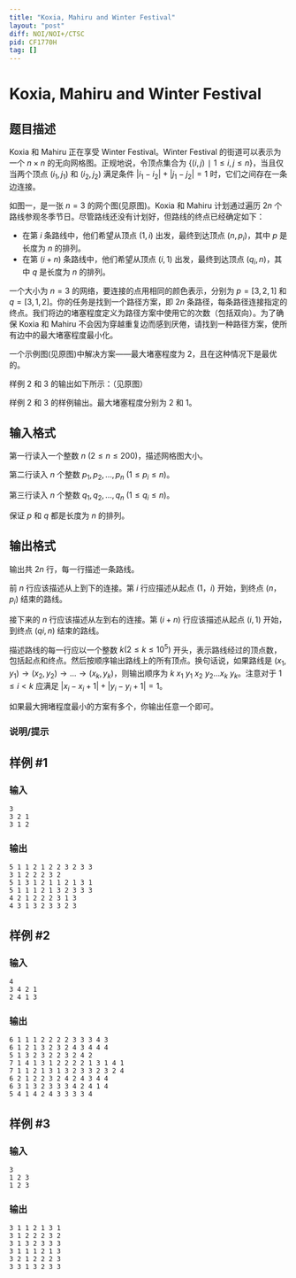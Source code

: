 ```yaml
---
title: "Koxia, Mahiru and Winter Festival"
layout: "post"
diff: NOI/NOI+/CTSC
pid: CF1770H
tag: []
---
```


# Koxia, Mahiru and Winter Festival

## 题目描述

Koxia 和 Mahiru 正在享受 Winter Festival。Winter Festival 的街道可以表示为一个 $n\times n$ 的无向网格图。正规地说，令顶点集合为 $\{ (i, j)∣1\le i, j\le n \}$，当且仅当两个顶点 $(i_1 , j_1 )$ 和 $(i_2 , j_2 )$ 满足条件  $\left\vert{i_1 - i_2}\right\vert+\left\vert{j_1 - j_2 }\right\vert=1$ 时，它们之间存在一条边连接。

如图一，是一张 $n = 3$ 的网个图(见原图)。Koxia 和 Mahiru 计划通过遍历 $2n$ 个路线参观冬季节日。尽管路线还没有计划好，但路线的终点已经确定如下：

- 在第 $i$ 条路线中，他们希望从顶点 $(1, i)$ 出发，最终到达顶点 $(n, p_i)$，其中 $p$ 是长度为 $n$ 的排列。
- 在第 $(i+n)$ 条路线中，他们希望从顶点  $(i, 1)$ 出发，最终到达顶点 $(q_i, n)$，其中 $q$ 是长度为 $n$ 的排列。

一个大小为 $n = 3$ 的网络，要连接的点用相同的颜色表示，分别为 $p = [3, 2, 1]$ 和 $q = [3, 1, 2]$。你的任务是找到一个路径方案，即 $2n$ 条路径，每条路径连接指定的终点。我们将边的堵塞程度定义为路径方案中使用它的次数（包括双向）。为了确保 Koxia 和 Mahiru 不会因为穿越重复边而感到厌倦，请找到一种路径方案，使所有边中的最大堵塞程度最小化。

一个示例图(见原图)中解决方案——最大堵塞程度为 $2$，且在这种情况下是最优的。


样例 $2$ 和 $3$ 的输出如下所示：（见原图）

样例 $2$ 和 $3$ 的样例输出。最大堵塞程度分别为 $2$ 和 $1$。

## 输入格式

第一行读入一个整数 $n$ $(2\le n\le 200)$，描述网格图大小。

第二行读入 $n$ 个整数 $p_1,p_2,...,p_n \ (1\le p_i\le n)$。

第三行读入 $n$ 个整数 $q_1,q_2,...,q_n \ (1\le q_i\le n)$。

保证 $p$ 和 $q$ 都是长度为 $n$ 的排列。

## 输出格式

输出共 $2n$ 行，每一行描述一条路线。

前 $n$ 行应该描述从上到下的连接。第 $i$ 行应描述从起点 $(1，i)$ 开始，到终点 $(n，p_i)$ 结束的路线。

接下来的 $n$ 行应该描述从左到右的连接。第 $(i+n)$ 行应该描述从起点 $(i,1)$ 开始，到终点 $(qi,n)$ 结束的路线。

描述路线的每一行应以一个整数 $k(2 \le k \le 10^5)$ 开头，表示路线经过的顶点数，包括起点和终点。然后按顺序输出路线上的所有顶点。换句话说，如果路线是 $(x_1, y_1) \to (x_2, y_2) \to ... \to (x_k, y_k)$，则输出顺序为 $k \ x_1 \ y_1 \ x_2 \ y_2 ... x_k \ y_k$。注意对于 $1 \le i < k$ 应满足 $\left\vert{x_i - x_i+1}\right\vert + \left\vert{y_i - y_i+1}\right\vert = 1$。

如果最大拥堵程度最小的方案有多个，你输出任意一个即可。

### **说明/提示**

## 样例 #1

### 输入

```
3
3 2 1
3 1 2
```

### 输出

```
5 1 1 2 1 2 2 3 2 3 3 
3 1 2 2 2 3 2 
5 1 3 1 2 1 1 2 1 3 1 
5 1 1 1 2 1 3 2 3 3 3
4 2 1 2 2 2 3 1 3 
4 3 1 3 2 3 3 2 3
```

## 样例 #2

### 输入

```
4
3 4 2 1
2 4 1 3
```

### 输出

```
6 1 1 1 2 2 2 2 3 3 3 4 3
6 1 2 1 3 2 3 2 4 3 4 4 4
5 1 3 2 3 2 2 3 2 4 2
7 1 4 1 3 1 2 2 2 2 1 3 1 4 1
7 1 1 2 1 3 1 3 2 3 3 2 3 2 4
6 2 1 2 2 3 2 4 2 4 3 4 4
6 3 1 3 2 3 3 3 4 2 4 1 4
5 4 1 4 2 4 3 3 3 3 4
```

## 样例 #3

### 输入

```
3
1 2 3
1 2 3
```

### 输出

```
3 1 1 2 1 3 1 
3 1 2 2 2 3 2 
3 1 3 2 3 3 3 
3 1 1 1 2 1 3 
3 2 1 2 2 2 3 
3 3 1 3 2 3 3
```

